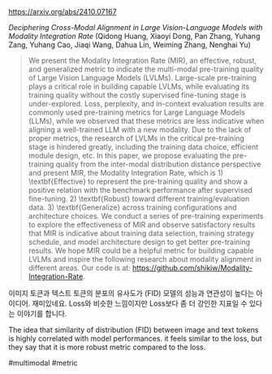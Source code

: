 https://arxiv.org/abs/2410.07167

*Deciphering Cross-Modal Alignment in Large Vision-Language Models with Modality Integration Rate* (Qidong Huang, Xiaoyi Dong, Pan Zhang, Yuhang Zang, Yuhang Cao, Jiaqi Wang, Dahua Lin, Weiming Zhang, Nenghai Yu)

> We present the Modality Integration Rate (MIR), an effective, robust, and generalized metric to indicate the multi-modal pre-training quality of Large Vision Language Models (LVLMs). Large-scale pre-training plays a critical role in building capable LVLMs, while evaluating its training quality without the costly supervised fine-tuning stage is under-explored. Loss, perplexity, and in-context evaluation results are commonly used pre-training metrics for Large Language Models (LLMs), while we observed that these metrics are less indicative when aligning a well-trained LLM with a new modality. Due to the lack of proper metrics, the research of LVLMs in the critical pre-training stage is hindered greatly, including the training data choice, efficient module design, etc. In this paper, we propose evaluating the pre-training quality from the inter-modal distribution distance perspective and present MIR, the Modality Integration Rate, which is 1) \textbf{Effective} to represent the pre-training quality and show a positive relation with the benchmark performance after supervised fine-tuning. 2) \textbf{Robust} toward different training/evaluation data. 3) \textbf{Generalize} across training configurations and architecture choices. We conduct a series of pre-training experiments to explore the effectiveness of MIR and observe satisfactory results that MIR is indicative about training data selection, training strategy schedule, and model architecture design to get better pre-training results. We hope MIR could be a helpful metric for building capable LVLMs and inspire the following research about modality alignment in different areas. Our code is at: https://github.com/shikiw/Modality-Integration-Rate.

이미지 토큰과 텍스트 토큰의 분포의 유사도가 (FID) 모델의 성능과 연관성이 높다는 아이디어. 재미있네요. Loss와 비슷한 느낌이지만 Loss보다 좀 더 강인한 지표일 수 있다는 이야기를 합니다.

<english>
The idea that similarity of distribution (FID) between image and text tokens is highly correlated with model performances. it feels similar to the loss, but they say that it is more robust metric compared to the loss.
</english>

#multimodal #metric 